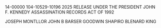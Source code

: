 14-00000
104-10529-10196
2025 RELEASE UNDER THE PRESIDENT JOHN F. KENNEDY ASSASSINATION RECORDS ACT OF 1992

JOSEPH MONTLLOR
JOHN B BARSER
GOODWIN SHAPIRO
BLENARD KING
